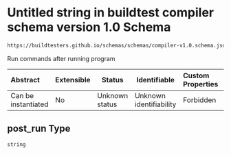 # Untitled string in buildtest compiler schema version 1.0 Schema

```txt
https://buildtesters.github.io/schemas/schemas/compiler-v1.0.schema.json#/properties/post_run
```

Run commands after running program


| Abstract            | Extensible | Status         | Identifiable            | Custom Properties | Additional Properties | Access Restrictions | Defined In                                                                             |
| :------------------ | ---------- | -------------- | ----------------------- | :---------------- | --------------------- | ------------------- | -------------------------------------------------------------------------------------- |
| Can be instantiated | No         | Unknown status | Unknown identifiability | Forbidden         | Allowed               | none                | [compiler-v1.0.schema.json\*](../out/compiler-v1.0.schema.json "open original schema") |

## post_run Type

`string`
